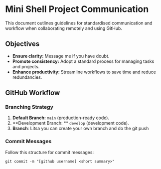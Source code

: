 # Mini Shell Project Communication

This document outlines guidelines for standardised communication and workflow when collaborating remotely and using GitHub.

## Objectives
- **Ensure clarity:** Message me if you have doubt.
- **Promote consistency:** Adopt a standard process for managing tasks and projects.
- **Enhance productivity:** Streamline workflows to save time and reduce redundancies.

## GitHub Workflow

### Branching Strategy

1. **Default Branch:** `main` (production-ready code).
2. **Development Branch: ** `develop` (development code).
3. **Branch**: Litsa you can create your own branch and do the git push



### Commit Messages
Follow this structure for commit messages:

```
git commit -m "[github username] <short summary>"
```


